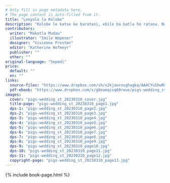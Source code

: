 ```yaml
---
# Only fill in page metadata here.
# The page content is auto-filled from it.
title: "Lenyalo la Kolobe"
description: "Kolobe le katse ke baratani, ebile ba batla ho ratana. Naa lerato la bona le tla tswela pele tlasa maemo a bona a fapaneng tje?"
contributors:
  writer: "Makotla Mudau"
  illustrator: "Imile Wepener"
  designer: "Vivienne Preston"
  editor: "Katherine Hofmeyr"
  publisher: ""
  other: ""
original-language: "Sepedi"
price:
  default: ""
  en: ""
links:
  source-files: "https://www.dropbox.com/sh/x2kjaorovghagkq/AAACYu5hwRG8oQTUVjWtY_Nba?dl=0"
  pdf-ebook: "https://www.dropbox.com/s/g8eamqisq60rwue/pigs-wedding_st_20230310.pdf?dl=0"
images:
  cover: "pigs-wedding_st_20230310_cover.jpg"
  title-page: "pigs-wedding_st_20230310_page1.jpg"
  dps-1: "pigs-wedding_st_20230310_page2.jpg"
  dps-2: "pigs-wedding_st_20230310_page3.jpg"
  dps-3: "pigs-wedding_st_20230310_page4.jpg"
  dps-4: "pigs-wedding_st_20230310_page5.jpg"
  dps-5: "pigs-wedding_st_20230310_page6.jpg"
  dps-6: "pigs-wedding_st_20230310_page7.jpg"
  dps-7: "pigs-wedding_st_20230310_page8.jpg"
  dps-8: "pigs-wedding_st_20230310_page9.jpg"
  dps-9: "pigs-wedding_st_20230310_page10.jpg"
  dps-10: "pigs-wedding_st_20230310_page11.jpg"
  dps-11: "pigs-wedding_st_20230310_page12.jpg"
  copyright-page: "pigs-wedding_st_20230310_page13.jpg"
---
```


{% include book-page.html %}


